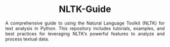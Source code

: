 <div align="justify">

# <div align="center">NLTK-Guide</div>
A comprehensive guide to using the Natural Language Toolkit (NLTK) for text analysis in Python. This repository includes tutorials, examples, and best practices for leveraging NLTK’s powerful features to analyze and process textual data.

</div>
